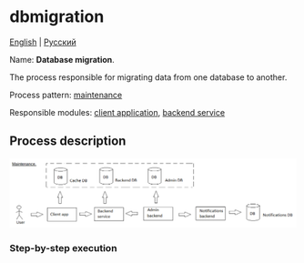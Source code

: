 # dbmigration

[English](dbmigration.md) | [Русский](dbmigration.ru.md)

Name: **Database migration**.

The process responsible for migrating data from one database to another.

Process pattern: [maintenance](../../processpatterns/maintenance.md)

Responsible modules: [client application](../../frontend/adminclient.md), [backend service](../../backend/adminbackend.md)

## Process description

![maintenance_overall](../../img/maintenance_overall.png)

### Step-by-step execution
